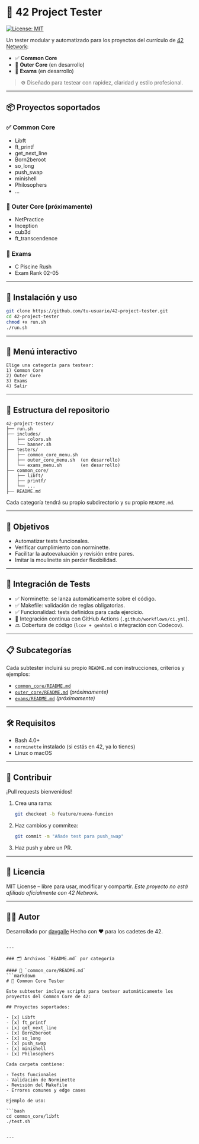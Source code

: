 # 🧪 42 Project Tester

[![License: MIT](https://img.shields.io/badge/license-MIT-blue.svg)](LICENSE)

Un tester modular y automatizado para los proyectos del currículo de [42 Network](https://42.fr):

- ✅ **Common Core**
- 🚧 **Outer Core** (en desarrollo)
- 🚧 **Exams** (en desarrollo)

> ⚙️ Diseñado para testear con rapidez, claridad y estilo profesional.

---

## 📦 Proyectos soportados

### ✅ Common Core
- Libft
- ft_printf
- get_next_line
- Born2beroot
- so_long
- push_swap
- minishell
- Philosophers
- ...

### 🚧 Outer Core (próximamente)
- NetPractice
- Inception
- cub3d
- ft_transcendence

### 🚧 Exams
- C Piscine Rush
- Exam Rank 02-05

---

## 🚀 Instalación y uso

```bash
git clone https://github.com/tu-usuario/42-project-tester.git
cd 42-project-tester
chmod +x run.sh
./run.sh
````

---

## 🧭 Menú interactivo

```text
Elige una categoría para testear:
1) Common Core
2) Outer Core
3) Exams
4) Salir
```

---

## 📁 Estructura del repositorio

```
42-project-tester/
├── run.sh
├── includes/
│   ├── colors.sh
│   └── banner.sh
├── testers/
│   ├── common_core_menu.sh
│   ├── outer_core_menu.sh  (en desarrollo)
│   └── exams_menu.sh       (en desarrollo)
├── common_core/
│   ├── libft/
│   ├── printf/
│   └── ...
├── README.md
```

Cada categoría tendrá su propio subdirectorio y su propio `README.md`.

---

## 🎯 Objetivos

* Automatizar tests funcionales.
* Verificar cumplimiento con norminette.
* Facilitar la autoevaluación y revisión entre pares.
* Imitar la moulinette sin perder flexibilidad.

---

## 🧪 Integración de Tests

* ✅ Norminette: se lanza automáticamente sobre el código.
* ✅ Makefile: validación de reglas obligatorias.
* ✅ Funcionalidad: tests definidos para cada ejercicio.
* 🧪 Integración continua con GitHub Actions (`.github/workflows/ci.yml`).
* 🔜 Cobertura de código (`lcov + genhtml` o integración con Codecov).

---

## 📋 Subcategorías

Cada subtester incluirá su propio `README.md` con instrucciones, criterios y ejemplos:

* [`common_core/README.md`](common_core/README.md)
* [`outer_core/README.md`](outer_core/README.md) *(próximamente)*
* [`exams/README.md`](exams/README.md) *(próximamente)*

---

## 🛠️ Requisitos

* Bash 4.0+
* `norminette` instalado (si estás en 42, ya lo tienes)
* Linux o macOS

---

## 🤝 Contribuir

¡Pull requests bienvenidos!

1. Crea una rama:

   ```bash
   git checkout -b feature/nueva-funcion
   ```
2. Haz cambios y commitea:

   ```bash
   git commit -m "Añade test para push_swap"
   ```
3. Haz push y abre un PR.

---

## 📜 Licencia

MIT License – libre para usar, modificar y compartir.
*Este proyecto no está afiliado oficialmente con 42 Network.*

---

## 👨‍💻 Autor

Desarrollado por [davgalle](https://github.com/4trastos)
Hecho con ❤️ para los cadetes de 42.

````

---

### 🗂 Archivos `README.md` por categoría

#### 📁 `common_core/README.md`
```markdown
# 🧪 Common Core Tester

Este subtester incluye scripts para testear automáticamente los proyectos del Common Core de 42:

## Proyectos soportados:

- [x] Libft
- [x] ft_printf
- [x] get_next_line
- [x] Born2beroot
- [x] so_long
- [x] push_swap
- [x] minishell
- [x] Philosophers

Cada carpeta contiene:

- Tests funcionales
- Validación de Norminette
- Revisión del Makefile
- Errores comunes y edge cases

Ejemplo de uso:

```bash
cd common_core/libft
./test.sh
````

```

---

